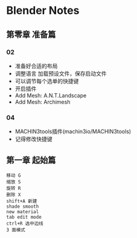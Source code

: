 
# Blender Notes

## 第零章 准备篇

### 02

- 准备好合适的布局
- 调整语言 加载预设文件，保存启动文件
- 可以调节每个选单的快捷键
- 开启插件
 - Add Mesh: A.N.T.Landscape
 - Add Mesh: Archimesh

### 04

- MACHIN3tools插件(machin3io/MACHIN3tools)
- 记得修改快捷键

## 第一章 起始篇

```
移动 G
缩放 S
旋转 R
删除 X
shift+A 新建
shade smooth
new material
tab edit mode
ctrl+R 选中边线
3 面模式
```



